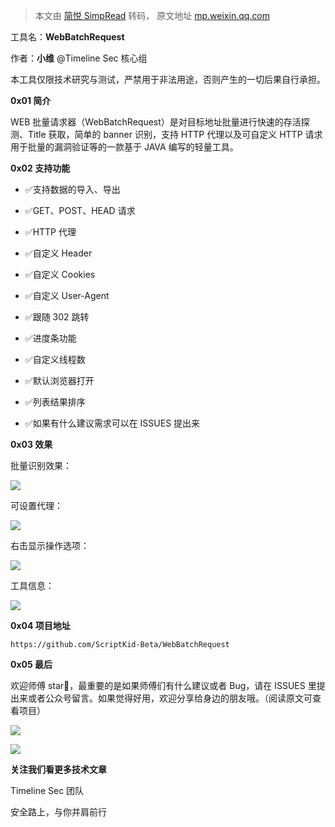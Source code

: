> 本文由 [简悦 SimpRead](http://ksria.com/simpread/) 转码， 原文地址 [mp.weixin.qq.com](https://mp.weixin.qq.com/s/r13PKgWlHvx8DFmIQMWT7A)

工具名：**WebBatchRequest**  

作者：**小维** @Timeline Sec 核心组

本工具仅限技术研究与测试，严禁用于非法用途，否则产生的一切后果自行承担。

**0x01 简介**  

  

WEB 批量请求器（WebBatchRequest）是对目标地址批量进行快速的存活探测、Title 获取，简单的 banner 识别，支持 HTTP 代理以及可自定义 HTTP 请求用于批量的漏洞验证等的一款基于 JAVA 编写的轻量工具。

**0x02 支持功能**  

  

*   ✅支持数据的导入、导出
    
*   ✅GET、POST、HEAD 请求
    
*   ✅HTTP 代理
    
*   ✅自定义 Header
    
*   ✅自定义 Cookies
    
*   ✅自定义 User-Agent
    
*   ✅跟随 302 跳转
    
*   ✅进度条功能
    
*   ✅自定义线程数
    
*   ✅默认浏览器打开
    
*   ✅列表结果排序
    
*   ✅如果有什么建议需求可以在 ISSUES 提出来
    

**0x03 效果**  

  

批量识别效果：  

![](https://mmbiz.qpic.cn/mmbiz_png/VfLUYJEMVsiaT5h5xncmlqBNvNXEBz4L7vOffkyEa6AIicEy1eRyVf0YtZ0poTINYBA9KzOaph8OEvEic51vpug6A/640?wx_fmt=png)

  
可设置代理：  

![](https://mmbiz.qpic.cn/mmbiz_png/VfLUYJEMVsiaT5h5xncmlqBNvNXEBz4L7mz9UoJ0gSticTb34ku6UyicKCqFHd9P2pWfXwDiaS9N7RNJ3ibX080zRZA/640?wx_fmt=png)

  
右击显示操作选项：  

![](https://mmbiz.qpic.cn/mmbiz_png/VfLUYJEMVsiaT5h5xncmlqBNvNXEBz4L7ZcX1fricmtqoyMLtyoiazfiad10iaibqmZ45eVbVXF1IVveye2bSrzjm1KA/640?wx_fmt=png)

  
工具信息：  

![](https://mmbiz.qpic.cn/mmbiz_png/VfLUYJEMVsiaT5h5xncmlqBNvNXEBz4L7gAIOYuS7fIgC1tBUwkibOsymrLial0ExrYcZ8lEdicw7a9mLDEbWy9ibWA/640?wx_fmt=png)

**0x04 项目地址**  

  

```
https://github.com/ScriptKid-Beta/WebBatchRequest
```

**0x05 最后**  

  

欢迎师傅 star🌟，最重要的是如果师傅们有什么建议或者 Bug，请在 ISSUES 里提出来或者公众号留言。如果觉得好用，欢迎分享给身边的朋友哦。（阅读原文可查看项目）  

![](https://mmbiz.qpic.cn/mmbiz_png/VfLUYJEMVsiaASAShFz46a4AgLIIYWJQKpGAnMJxQ4dugNhW5W8ia0SwhReTlse0vygkJ209LibhNVd93fGib77pNQ/640?wx_fmt=png)

![](https://mmbiz.qpic.cn/mmbiz_jpg/VfLUYJEMVshAoU3O2dkDTzN0sqCMBceq8o0lxjLtkWHanicxqtoZPFuchn87MgA603GrkicrIhB2IKxjmQicb6KTQ/640?wx_fmt=jpeg)

**关注我们看更多技术文章**

Timeline Sec 团队  

安全路上，与你并肩前行